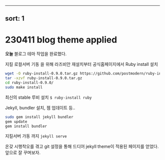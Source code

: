 
---
sort: 1
---

# 230411 blog theme applied
**오늘**
블로그 테마 작업을 완료했다.

지킬 로컬서버 기동 을 위해 라즈비안 재설치부터 
공식홈페이지에서 Ruby install 설치
```sh
wget -O ruby-install-0.9.0.tar.gz https://github.com/postmodern/ruby-install/archive/v0.9.0.tar.gz
tar -xzvf ruby-install-0.9.0.tar.gz
cd ruby-install-0.9.0/
sudo make install
```
최신의 stable 루비 설치
`$ ruby-install ruby`

Jekyll, bundler 설치, 젬 업데이트 등..
```sh
sudo gem install jekyll bundler
gem update
gem install bundler
```
지킬서버 가동 까지
`jekyll serve`

온갖 시행착오를 겪고 git 설정을 통해
드디어 jekyll theme이 적용된 페이지를 얻었다.
앞으로  잘 꾸며보자.
